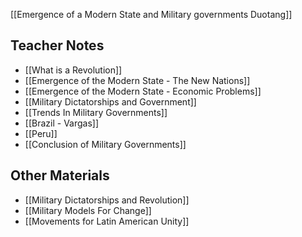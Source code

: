 [[Emergence of a Modern State and Military governments Duotang]]

## Teacher Notes

- [[What is a Revolution]]
- [[Emergence of the Modern State - The New Nations]]
- [[Emergence of the Modern State - Economic Problems]]
- [[Military Dictatorships and Government]]
- [[Trends In Military Governments]]
- [[Brazil - Vargas]]
- [[Peru]]
- [[Conclusion of Military Governments]]

## Other Materials

- [[Military Dictatorships and Revolution]]
- [[Military Models For Change]]
- [[Movements for Latin American Unity]]
